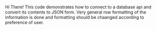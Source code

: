 Hi There!
This code demonstrates how to connect to a database api and convert its contents to JSON form. Very general row formatting of the information is done and formatting should be chaanged according to preference of user.
